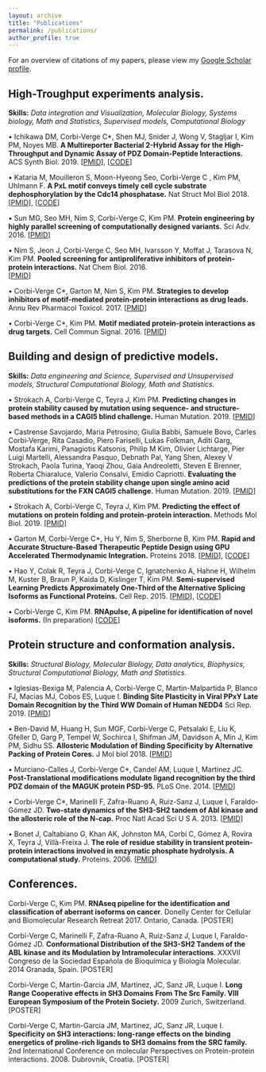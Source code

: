 ```yaml
---
layout: archive
title: "Publications"
permalink: /publications/
author_profile: true
---
```


For an overview of citations of my papers, please view my [Google Scholar profile](https://scholar.google.ca/citations?user=faDYpP8AAAAJ&hl=en).


## High-Troughput experiments analysis. 
  **Skills:** _Data integration and Visualization, Molecular Biology, Systems biology, Math and Statistics, Supervised models, Computational Biology_
  
• Ichikawa DM, Corbi-Verge C*, Shen MJ, Snider J, Wong V, Stagljar I, Kim PM, Noyes MB. **A Multireporter Bacterial 2-Hybrid Assay for the High-Throughput and Dynamic Assay of PDZ Domain-Peptide Interactions.** ACS Synth Biol. 2019. 
[[PMID](https://www.ncbi.nlm.nih.gov/pubmed/30969105)], [[CODE](https://gitlab.com/kimlab/ngskit)]

• Kataria M, Mouilleron S, Moon-Hyeong Seo,  Corbi-Verge C , Kim PM, Uhlmann F. **A PxL motif conveys timely cell cycle substrate dephosphorylation by the Cdc14 phosphatase.** Nat Struct Mol Biol 2018. 
 [[PMID](https://www.ncbi.nlm.nih.gov/pubmed/30455435)], [[CODE](https://gitlab.com/kimlab/ngskit)]

• Sun MG, Seo MH, Nim S, Corbi-Verge C, Kim PM. **Protein engineering by highly parallel screening of computationally designed variants.** Sci Adv. 2016. 
  [[PMID](https://www.ncbi.nlm.nih.gov/pubmed/27453948)]

• Nim S, Jeon J, Corbi-Verge C, Seo MH, Ivarsson Y, Moffat J, Tarasova N, Kim PM. **Pooled screening for antiproliferative inhibitors of protein-protein interactions.** Nat Chem Biol. 2016.  
  [[PMID](https://www.ncbi.nlm.nih.gov/pubmed/26900867)]

• Corbi-Verge C*, Garton M, Nim S, Kim PM. **Strategies to develop inhibitors of motif-mediated protein-protein interactions as drug leads.**  Annu Rev Pharmacol Toxicol. 2017. 
  [[PMID](https://www.ncbi.nlm.nih.gov/pubmed/27618737)]

• Corbi-Verge C*, Kim PM. **Motif mediated protein-protein interactions as drug targets.** Cell Commun Signal.  2016. 
[[PMID](https://www.ncbi.nlm.nih.gov/pubmed/26936767)]



## Building and design of predictive models.
   **Skills:** _Data engineering and Science, Supervised and Unsupervised models, Structural Computational Biology, Math and Statistics._

• Strokach A, Corbi-Verge C, Teyra J, Kim PM. **Predicting changes in protein stability caused by mutation using sequence- and structure-based methods in a CAGI5 blind challenge.** Human Mutation. 2019.
  [[PMID](https://www.ncbi.nlm.nih.gov/pubmed/31243847)] 
  
• Castrense Savojardo, Maria Petrosino, Giulia Babbi, Samuele Bovo, Carles Corbi‐Verge, Rita Casadio, Piero Fariselli, Lukas Folkman, Aditi Garg, Mostafa Karimi, Panagiotis Katsonis, Philip M Kim, Olivier Lichtarge, Pier Luigi Martelli, Alessandra Pasquo, Debnath Pal, Yang Shen, Alexey V Strokach, Paola Turina, Yaoqi Zhou, Gaia Andreoletti, Steven E Brenner, Roberta Chiaraluce, Valerio Consalvi, Emidio Capriotti. **Evaluating the predictions of the protein stability change upon single amino acid substitutions for the FXN CAGI5 challenge.** Human Mutation. 2019. [[PMID](https://www.ncbi.nlm.nih.gov/pubmed/31209948)] 
 
• Strokach A, Corbi-Verge C, Teyra J, Kim PM. **Predicting the effect of mutations on protein folding and protein-protein interaction.** Methods Mol Biol. 2019.
  [[PMID](https://www.ncbi.nlm.nih.gov/pubmed/30298389)]
  
• Garton M,  Corbi-Verge C*, Hu Y, Nim S, Sherborne B,  Kim PM. **Rapid and Accurate Structure‐Based Therapeutic Peptide Design using GPU Accelerated Thermodynamic Integration.** Proteins 2018.
  [[PMID](https://www.ncbi.nlm.nih.gov/pubmed/30520126)], [[CODE](https://gitlab.com/kimlab/rapid)] 
  
• Hao Y, Colak R, Teyra J, Corbi-Verge C, Ignatchenko A, Hahne H, Wilhelm M, Kuster B, Braun P, Kaida D, Kislinger T, Kim PM. **Semi-supervised Learning Predicts Approximately One-Third of the Alternative Splicing Isoforms as Functional Proteins.** Cell Rep. 2015. 
  [[PMID](https://www.ncbi.nlm.nih.gov/pubmed/26146086)], [[CODE](https://gitlab.com/kimlab/pulse)] 

• Corbi-Verge C, Kim PM. **RNApulse, A pipeline for identification of novel isoforms.** (In preparation)
  [[CODE](https://gitlab.com/kimlab/rnapulse)]



## Protein structure and conformation analysis.
   **Skills:** _Structural Biology, Molecular Biology, Data analytics, Biophysics, Structural Computational Biology, Math and Statistics._


• Iglesias-Bexiga M, Palencia  A, Corbi-Verge C, Martin-Malpartida P, Blanco FJ, Macias MJ, Cobos ES, Luque I. **Binding Site Plasticity in Viral PPxY Late Domain Recognition by the Third WW Domain of Human NEDD4**  Sci Rep. 2019. 
  [[PMID](https://pubmed.ncbi.nlm.nih.gov/31636332)]

• Ben-David M, Huang H, Sun MGF, Corbi-Verge C, Petsalaki E, Liu K, Gfeller D, Garg P, Tempel W, Sochirca I, Shifman JM, Davidson A, Min J, Kim PM, Sidhu SS. **Allosteric Modulation of Binding Specificity by Alternative Packing of Protein Cores.** J Mol biol 2018.
  [[PMID](https://www.ncbi.nlm.nih.gov/pubmed/30471255)]
  
• Murciano-Calles J, Corbi-Verge C*, Candel AM, Luque I, Martinez JC. **Post-Translational modifications modulate ligand recognition by the third PDZ domain of the MAGUK protein PSD-95.** PLoS One. 2014.
  [[PMID](https://www.ncbi.nlm.nih.gov/pubmed/24587199)]

• Corbi-Verge C*, Marinelli F, Zafra-Ruano A, Ruiz-Sanz J, Luque I, Faraldo-Gómez JD. **Two-state dynamics of the SH3-SH2 tandem of Abl kinase and the allosteric role of the N-cap.** Proc Natl Acad Sci U S A. 2013.
  [[PMID](https://www.ncbi.nlm.nih.gov/pubmed/23959873)]

• Bonet J, Caltabiano G, Khan AK, Johnston MA, Corbí C, Gómez A, Rovira X, Teyra J, Villà-Freixa J. **The role of residue stability in transient protein-protein interactions involved in enzymatic phosphate hydrolysis. A computational study.** Proteins. 2006. 
  [[PMID](https://www.ncbi.nlm.nih.gov/pubmed/16374872)]
  
  
## Conferences.

Corbi-Verge C, Kim PM. **RNAseq pipeline for the identification and classification of aberrant isoforms on cancer**. Donelly Center for Cellular and Biomolecular Research Retreat 2017. Ontario, Canada. [POSTER]

Corbi-Verge C, Marinelli F, Zafra-Ruano A, Ruiz-Sanz J, Luque I, Faraldo-Gómez JD. **Conformational Distribution of the SH3-SH2 Tandem of the ABL kinase and its Modulation by Intramolecular interactions**.  XXXVII Congreso de la Sociedad Española de Bioquímica y Biología Molecular. 2014 Granada, Spain.  [POSTER]

Corbi-Verge C, Martin-Garcia JM, Martinez, JC, Sanz JR, Luque I. **Long Range Cooperative effects in SH3 Domains From The Src Family. VIII European Symposium of the Protein Society.**  2009 Zurich, Switzerland. [POSTER]

Corbi-Verge C, Martin-Garcia JM, Martinez, JC, Sanz JR, Luque I. **Specificity on SH3 interactions: long-range effects on the binding energetics of proline-rich ligands to SH3 domains from the SRC family.** 2nd International Conference on molecular Perspectives on Protein-protein interactions. 2008. Dubrovnik, Croatia. [POSTER]

